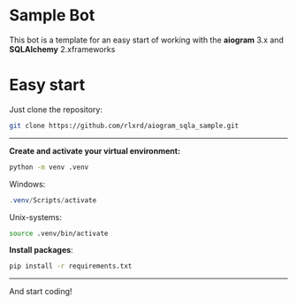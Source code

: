 # Sample Bot

This bot is a template for an easy start of working with the **aiogram** 3.x and **SQLAlchemy** 2.x ​​frameworks

# Easy start
Just clone the repository:
```bash
git clone https://github.com/rlxrd/aiogram_sqla_sample.git
```
---
**Create and activate your virtual environment:**
```bash
python -m venv .venv
```
Windows:
```powershell
.venv/Scripts/activate
```
Unix-systems:
```bash
source .venv/bin/activate
```
**Install packages**:
```bash
pip install -r requirements.txt
```
---
And start coding! 